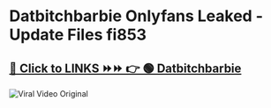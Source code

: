 
 # Datbitchbarbie Onlyfans Leaked - Update Files fi853

## <h2><a href="https://clipsfans.com/Datbitchbarbie&ref=git">🔗 Click to LINKS ⏩⏩ 👉 🟢 Datbitchbarbie </a></h2>

<a href="https://clipsfans.com/Datbitchbarbie&ref=git" rel="nofollow" data-target="animated-image.originalLink"><img src="https://i.ibb.co.com/xMMVF88/686577567.gif" alt="Viral Video Original" style="max-width: 100%; display: inline-block;" data-target="animated-image.originalImage"></a>

